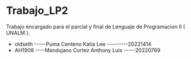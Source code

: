 # Trabajo_LP2
Trabajo encargado para el parcial y final de Lenguaje de Programacion II ( UNALM ).
- oldseth -----Puma Centeno Katia Lee ---------20221414
- AH1908 ----Mandujano Cortez Anthony Luis -----20220769
